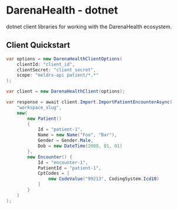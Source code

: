 # DarenaHealth - dotnet

dotnet client libraries for working with the DarenaHealth ecosystem.


## Client Quickstart

```csharp
var options = new DarenaHealthClientOptions(
    clientId: "client_id",
    clientSecret: "client_secret",
    scope: "meldrx-api patient/*.*"
);

var client = new DarenaHealthClient(options);

var response = await client.Import.ImportPatientEncounterAsync(
    "workspace_slug",
    new(
        new Patient()
        {
            Id = "patient-1",
            Name = new Name("Foo", "Bar"),
            Gender = Gender.Male,
            Dob = new DateTime(2000, 01, 01)
        },
        new Encounter() {
            Id = "encounter-1",
            PatientId = "patient-1",
            CptCodes = [
                new CodeValue("99213", CodingSystem.Icd10)
            ]
        }
    )
);
```
